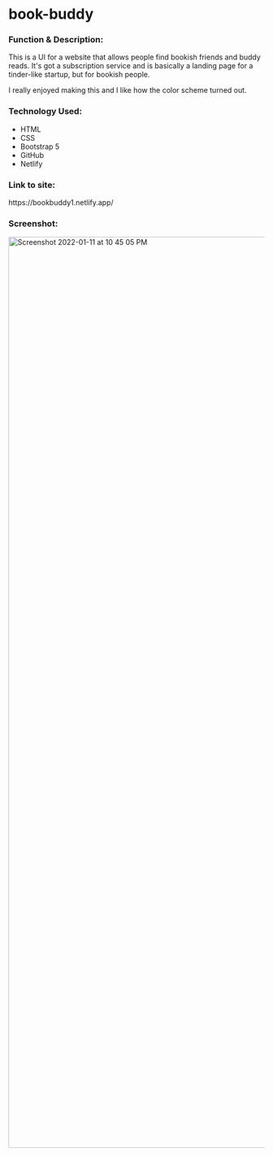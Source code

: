 # book-buddy

<h3>Function & Description:</h3>
This is a UI for a website that allows people find bookish friends and buddy reads. It's got a subscription service and is basically a landing page for a tinder-like startup, but for bookish people.

I really enjoyed making this and I like how the color scheme turned out.

<h3>Technology Used:</h3>

- HTML
- CSS
- Bootstrap 5
- GitHub
- Netlify

<h3>Link to site:</h3>
https://bookbuddy1.netlify.app/

<h3>Screenshot:</h3>
<img width="1792" alt="Screenshot 2022-01-11 at 10 45 05 PM" src="https://user-images.githubusercontent.com/40691059/149018782-a5205abe-6c8a-4188-b55d-cb4a1d28672b.png">

 
